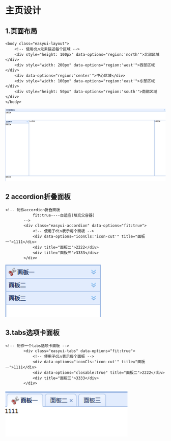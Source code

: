 # 主页设计

## 1.页面布局

```text
<body class="easyui-layout">
	<!-- 使用div元素描述每个区域 -->
	<div style="height: 100px" data-options="region:'north'">北部区域</div>
	<div style="width: 200px" data-options="region:'west'">西部区域</div>
	<div data-options="region:'center'">中心区域</div>
	<div style="width: 100px" data-options="region:'east'">东部区域</div>
	<div style="height: 50px" data-options="region:'south'">南部区域</div>
</body>

```

![](../../.gitbook/assets/image%20%285%29.png)

## 2 accordion折叠面板

```text
<!-- 制作accordion折叠面板 
			fit:true----自适应(填充父容器)
		-->
		<div class="easyui-accordion" data-options="fit:true">
			<!-- 使用子div表示每个面板 -->
			<div data-options="iconCls:'icon-cut'" title="面板一">1111</div>
			<div title="面板二">2222</div>
			<div title="面板三">3333</div>
		</div>
```

![](../../.gitbook/assets/image%20%283%29.png)

## 3.tabs选项卡面板

```text
<!-- 制作一个tabs选项卡面板 -->
		<div class="easyui-tabs" data-options="fit:true">
			<!-- 使用子div表示每个面板 -->
			<div data-options="iconCls:'icon-cut'" title="面板一">1111</div>
			<div data-options="closable:true" title="面板二">2222</div>
			<div title="面板三">3333</div>
		</div>
```

![](../../.gitbook/assets/image%20%2833%29.png)

